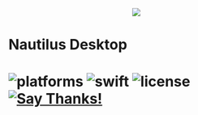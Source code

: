 <p align="center">
  <img src="https://raw.githubusercontent.com/yeahdongcn/UIColor-Hex-Swift/master/home-hero-swift-hero.png">
</p>

# Nautilus Desktop

![platforms](https://img.shields.io/badge/platforms-macOS-999999.svg?style=for-the-badge&logo=apple) ![swift](https://img.shields.io/badge/Swift-5-FA7343.svg?style=for-the-badge&logo=swift) ![license](https://img.shields.io/badge/license-MIT-blue.svg?style=for-the-badge) [![Say Thanks!](https://img.shields.io/badge/Say%20Thanks-!-1EAEDB.svg?style=for-the-badge)](https://saythanks.io/to/yeahdongcn%40gmail.com) 
=================
